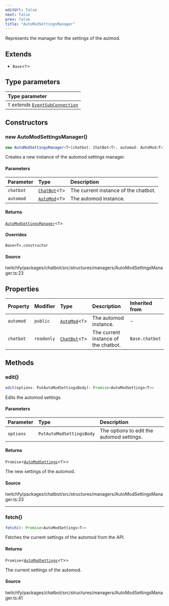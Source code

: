 ```yaml
---
editUrl: false
next: false
prev: false
title: "AutoModSettingsManager"
---
```


Represents the manager for the settings of the autmod.

## Extends

- `Base`\<`T`\>

## Type parameters

| Type parameter |
| :------ |
| `T` *extends* [`EventSubConnection`](/api/chatbot/enumerations/eventsubconnection/) |

## Constructors

### new AutoModSettingsManager()

```ts
new AutoModSettingsManager<T>(chatbot: ChatBot<T>, automod: AutoMod<T>): AutoModSettingsManager<T>
```

Creates a new instance of the automod settings manager.

#### Parameters

| Parameter | Type | Description |
| :------ | :------ | :------ |
| `chatbot` | [`ChatBot`](/api/chatbot/classes/chatbot/)\<`T`\> | The current instance of the chatbot. |
| `automod` | [`AutoMod`](/api/chatbot/classes/automod/)\<`T`\> | The automod instance. |

#### Returns

[`AutoModSettingsManager`](/api/chatbot/classes/automodsettingsmanager/)\<`T`\>

#### Overrides

`Base<T>.constructor`

#### Source

twitchfy/packages/chatbot/src/structures/managers/AutoModSettingsManager.ts:23

## Properties

| Property | Modifier | Type | Description | Inherited from |
| :------ | :------ | :------ | :------ | :------ |
| `automod` | `public` | [`AutoMod`](/api/chatbot/classes/automod/)\<`T`\> | The automod instance. | - |
| `chatbot` | `readonly` | [`ChatBot`](/api/chatbot/classes/chatbot/)\<`T`\> | The current instance of the chatbot. | `Base.chatbot` |

## Methods

### edit()

```ts
edit(options: PutAutoModSettingsBody): Promise<AutoModSettings<T>>
```

Edits the automod settings.

#### Parameters

| Parameter | Type | Description |
| :------ | :------ | :------ |
| `options` | `PutAutoModSettingsBody` | The options to edit the automod settings. |

#### Returns

`Promise`\<[`AutoModSettings`](/api/chatbot/classes/automodsettings/)\<`T`\>\>

The new settings of the automod.

#### Source

twitchfy/packages/chatbot/src/structures/managers/AutoModSettingsManager.ts:33

***

### fetch()

```ts
fetch(): Promise<AutoModSettings<T>>
```

Fetches the current settings of the automod from the API.

#### Returns

`Promise`\<[`AutoModSettings`](/api/chatbot/classes/automodsettings/)\<`T`\>\>

The current settings of the automod.

#### Source

twitchfy/packages/chatbot/src/structures/managers/AutoModSettingsManager.ts:41
